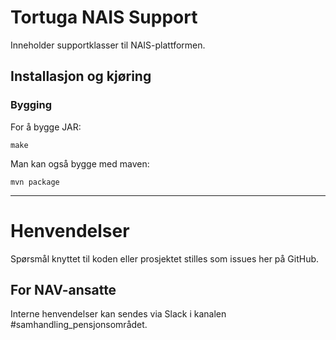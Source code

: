 Tortuga NAIS Support
====================

Inneholder supportklasser til NAIS-plattformen.

## Installasjon og kjøring

### Bygging

For å bygge JAR:

```
make
```

Man kan også bygge med maven:

```
mvn package
```

---

# Henvendelser

Spørsmål knyttet til koden eller prosjektet stilles som issues her på GitHub.

## For NAV-ansatte

Interne henvendelser kan sendes via Slack i kanalen #samhandling_pensjonsområdet.

